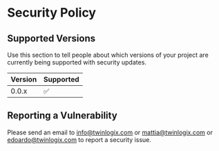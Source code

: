 # Security Policy

## Supported Versions

Use this section to tell people about which versions of your project are
currently being supported with security updates.

| Version | Supported          |
| ------- | ------------------ |
| 0.0.x   | :white_check_mark: |

## Reporting a Vulnerability

Please send an email to info@twinlogix.com or mattia@twinlogix.com or edoardo@twinlogix.com to report a security issue.
